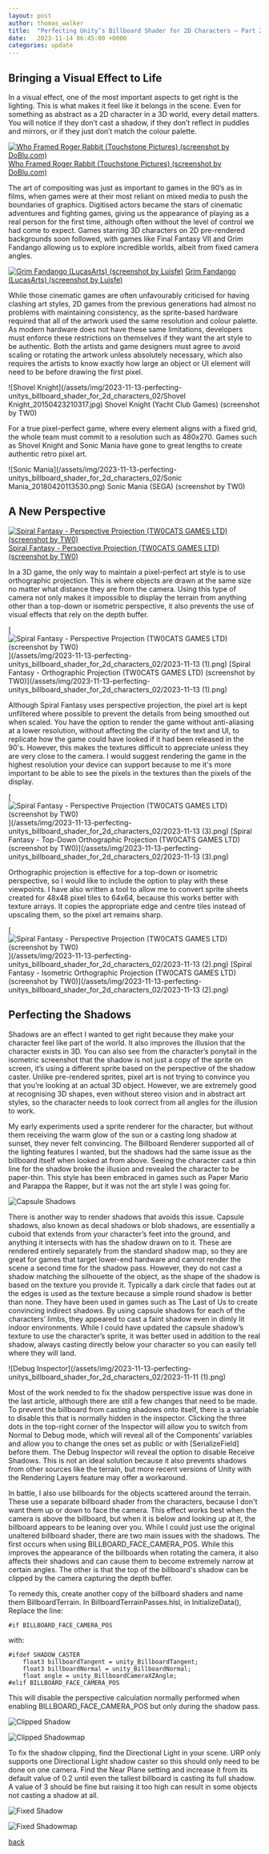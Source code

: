 ```yaml
---
layout: post
author: thomas_walker
title:  "Perfecting Unity’s Billboard Shader for 2D Characters – Part 2"
date:   2023-11-14 06:45:00 +0000
categories: update
---
```


## Bringing a Visual Effect to Life

In a visual effect, one of the most important aspects to get right is the lighting. This is what makes it feel like it belongs in the scene. Even for something as abstract as a 2D character in a 3D world, every detail matters. You will notice if they don’t cast a shadow, if they don’t reflect in puddles and mirrors, or if they just don’t match the colour palette.

[<img alt="Who Framed Roger Rabbit (Touchstone Pictures) (screenshot by DoBlu.com)" src="/assets/img/2023-11-13-perfecting-unitys_billboard_shader_for_2d_characters_02/Who-Framed-Roger-Rabbit.mkv_snapshot_01.00.31_2022.01.07_13.05.11-scaled.jpg"/>](https://www.doblu.com/2022/01/08/who-framed-roger-rabbit-4k-uhd-review/)
[Who Framed Roger Rabbit (Touchstone Pictures) (screenshot by DoBlu.com)](https://www.doblu.com/2022/01/08/who-framed-roger-rabbit-4k-uhd-review/)

The art of compositing was just as important to games in the 90’s as in films, when games were at their most reliant on mixed media to push the boundaries of graphics. Digitised actors became the stars of cinematic adventures and fighting games, giving us the appearance of playing as a real person for the first time, although often without the level of control we had come to expect. Games starring 3D characters on 2D pre-rendered backgrounds soon followed, with games like Final Fantasy VII and Grim Fandango allowing us to explore incredible worlds, albeit from fixed camera angles.

[<img alt="Grim Fandango (LucasArts) (screenshot by Luisfe)" src="/assets/img/2023-11-13-perfecting-unitys_billboard_shader_for_2d_characters_02/GRIMFANDANGO_2006_11_24_18_01_47_091bc.png"/>](https://lparchive.org/Grim-Fandango-(Screenshot)/)
[Grim Fandango (LucasArts) (screenshot by Luisfe)](https://lparchive.org/Grim-Fandango-(Screenshot)/)

While those cinematic games are often unfavourably criticised for having clashing art styles, 2D games from the previous generations had almost no problems with maintaining consistency, as the sprite-based hardware required that all of the artwork used the same resolution and colour palette. As modern hardware does not have these same limitations, developers must enforce these restrictions on themselves if they want the art style to be authentic. Both the artists and game designers must agree to avoid scaling or rotating the artwork unless absolutely necessary, which also requires the artists to know exactly how large an object or UI element will need to be before drawing the first pixel.

![Shovel Knight](/assets/img/2023-11-13-perfecting-unitys_billboard_shader_for_2d_characters_02/Shovel Knight_20150423210317.jpg)
Shovel Knight (Yacht Club Games) (screenshot by TW0)

For a true pixel-perfect game, where every element aligns with a fixed grid, the whole team must commit to a resolution such as 480x270. Games such as Shovel Knight and Sonic Mania have gone to great lengths to create authentic retro pixel art.

![Sonic Mania](/assets/img/2023-11-13-perfecting-unitys_billboard_shader_for_2d_characters_02/Sonic Mania_20180420113530.png)
Sonic Mania (SEGA) (screenshot by TW0)

## A New Perspective

[<img alt="Spiral Fantasy - Perspective Projection (TW0CATS GAMES LTD) (screenshot by TW0)" src="/assets/img/2023-11-13-perfecting-unitys_billboard_shader_for_2d_characters_02/2023-11-13.jpg"/>](/assets/img/2023-11-13-perfecting-unitys_billboard_shader_for_2d_characters_02/2023-11-13.png)
[Spiral Fantasy - Perspective Projection (TW0CATS GAMES LTD) (screenshot by TW0)](/assets/img/2023-11-13-perfecting-unitys_billboard_shader_for_2d_characters_02/2023-11-13.png)

In a 3D game, the only way to maintain a pixel-perfect art style is to use orthographic projection. This is where objects are drawn at the same size no matter what distance they are from the camera. Using this type of camera not only makes it impossible to display the terrain from anything other than a top-down or isometric perspective, it also prevents the use of visual effects that rely on the depth buffer.

[<img alt="Spiral Fantasy - Perspective Projection (TW0CATS GAMES LTD) (screenshot by TW0)" src="/assets/img/2023-11-13-perfecting-unitys_billboard_shader_for_2d_characters_02/2023-11-13 (1).jpg"/>](/assets/img/2023-11-13-perfecting-unitys_billboard_shader_for_2d_characters_02/2023-11-13 (1).png)
[Spiral Fantasy - Orthographic Projection (TW0CATS GAMES LTD) (screenshot by TW0)](/assets/img/2023-11-13-perfecting-unitys_billboard_shader_for_2d_characters_02/2023-11-13 (1).png)

Although Spiral Fantasy uses perspective projection, the pixel art is kept unfiltered where possible to prevent the details from being smoothed out when scaled. You have the option to render the game without anti-aliasing at a lower resolution, without affecting the clarity of the text and UI, to replicate how the game could have looked if it had been released in the 90's. However, this makes the textures difficult to appreciate unless they are very close to the camera. I would suggest rendering the game in the highest resolution your device can support because to me it's more important to be able to see the pixels in the textures than the pixels of the display.

[<img alt="Spiral Fantasy - Perspective Projection (TW0CATS GAMES LTD) (screenshot by TW0)" src="/assets/img/2023-11-13-perfecting-unitys_billboard_shader_for_2d_characters_02/2023-11-13 (3).jpg"/>](/assets/img/2023-11-13-perfecting-unitys_billboard_shader_for_2d_characters_02/2023-11-13 (3).png)
[Spiral Fantasy - Top-Down Orthographic Projection (TW0CATS GAMES LTD) (screenshot by TW0)](/assets/img/2023-11-13-perfecting-unitys_billboard_shader_for_2d_characters_02/2023-11-13 (3).png)

Orthographic projection is effective for a top-down or isometric perspective, so I would like to include the option to play with these viewpoints. I have also written a tool to allow me to convert sprite sheets created for 48x48 pixel tiles to 64x64, because this works better with texture arrays. It copies the appropriate edge and centre tiles instead of upscaling them, so the pixel art remains sharp.

[<img alt="Spiral Fantasy - Perspective Projection (TW0CATS GAMES LTD) (screenshot by TW0)" src="/assets/img/2023-11-13-perfecting-unitys_billboard_shader_for_2d_characters_02/2023-11-13 (2).jpg"/>](/assets/img/2023-11-13-perfecting-unitys_billboard_shader_for_2d_characters_02/2023-11-13 (2).png)
[Spiral Fantasy  - Isometric Orthographic Projection (TW0CATS GAMES LTD) (screenshot by TW0)](/assets/img/2023-11-13-perfecting-unitys_billboard_shader_for_2d_characters_02/2023-11-13 (2).png)

## Perfecting the Shadows

Shadows are an effect I wanted to get right because they make your character feel like part of the world. It also improves the illusion that the character exists in 3D. You can also see from the character’s ponytail in the isometric screenshot that the shadow is not just a copy of the sprite on screen, it’s using a different sprite based on the perspective of the shadow caster. Unlike pre-rendered sprites, pixel art is not trying to convince you that you’re looking at an actual 3D object. However, we are extremely good at recognising 3D shapes, even without stereo vision and in abstract art styles, so the character needs to look correct from all angles for the illusion to work.

My early experiments used a sprite renderer for the character, but without them receiving the warm glow of the sun or a casting long shadow at sunset, they never felt convincing. The Billboard Renderer supported all of the lighting features I wanted, but the shadows had the same issue as the billboard itself when looked at from above. Seeing the character cast a thin line for the shadow broke the illusion and revealed the character to be paper-thin. This style has been embraced in games such as Paper Mario and Parappa the Rapper, but it was not the art style I was going for.

![Capsule Shadows](/assets/img/2023-11-13-perfecting-unitys_billboard_shader_for_2d_characters_02/CapsuleShadows.png)

There is another way to render shadows that avoids this issue. Capsule shadows, also known as decal shadows or blob shadows, are essentially a cuboid that extends from your character’s feet into the ground, and anything it intersects with has the shadow drawn on to it. These are rendered entirely separately from the standard shadow map, so they are great for games that target lower-end hardware and cannot render the scene a second time for the shadow pass. However, they do not cast a shadow matching the silhouette of the object, as the shape of the shadow is based on the texture you provide it. Typically a dark circle that fades out at the edges is used as the texture because a simple round shadow is better than none. They have been used in games such as The Last of Us to create convincing indirect shadows. By using capsule shadows for each of the characters’ limbs, they appeared to cast a faint shadow even in dimly lit indoor environments. While I could have updated the capsule shadow’s texture to use the character’s sprite, it was better used in addition to the real shadow, always casting directly below your character so you can easily tell where they will land.

![Debug Inspector](/assets/img/2023-11-13-perfecting-unitys_billboard_shader_for_2d_characters_02/2023-11-11 (1).png)

Most of the work needed to fix the shadow perspective issue was done in the last article, although there are still a few changes that need to be made. To prevent the billboard from casting shadows onto itself, there is a variable to disable this that is normally hidden in the inspector. Clicking the three dots in the top-right corner of the Inspector will allow you to switch from Normal to Debug mode, which will reveal all of the Components’ variables and allow you to change the ones set as public or with [SerializeField] before them. The Debug Inspector will reveal the option to disable Receive Shadows. This is not an ideal solution because it also prevents shadows from other sources like the terrain, but more recent versions of Unity with the Rendering Layers feature may offer a workaround.

In battle, I also use billboards for the objects scattered around the terrain. These use a separate billboard shader from the characters, because I don't want them up or down to face the camera. This effect works best when the camera is above the billboard, but when it is below and looking up at it, the billboard appears to be leaning over you. While I could just use the original unaltered billboard shader, there are two main issues with the shadows. The first occurs when using BILLBOARD_FACE_CAMERA_POS. While this improves the appearance of the billboards when rotating the camera, it also affects their shadows and can cause them to become extremely narrow at certain angles. The other is that the top of the billboard's shadow can be clipped by the camera capturing the depth buffer.

To remedy this, create another copy of the billboard shaders and name them BillboardTerrain.
In BillboardTerrainPasses.hlsl, in InitializeData(),
Replace the line:
```hlsl
#if BILLBOARD_FACE_CAMERA_POS
```
with:
```hlsl
#ifdef SHADOW_CASTER
    float3 billboardTangent = unity_BillboardTangent;
    float3 billboardNormal = unity_BillboardNormal;
    float angle = unity_BillboardCameraXZAngle;
#elif BILLBOARD_FACE_CAMERA_POS
```

This will disable the perspective calculation normally performed when enabling BILLBOARD_FACE_CAMERA_POS but only during the shadow pass.

![Clipped Shadow](/assets/img/2023-11-13-perfecting-unitys_billboard_shader_for_2d_characters_02/Shadow0.png)

![Clipped Shadowmap](/assets/img/2023-11-13-perfecting-unitys_billboard_shader_for_2d_characters_02/Shadow1.png)

To fix the shadow clipping, find the Directional Light in your scene. URP only supports one Directional Light shadow caster so this should only need to be done on one camera.
Find the Near Plane setting and increase it from its default value of 0.2 until even the tallest billboard is casting its full shadow. A value of 3 should be fine but raising it too high can result in some objects not casting a shadow at all.

![Fixed Shadow](/assets/img/2023-11-13-perfecting-unitys_billboard_shader_for_2d_characters_02/Shadow2.png)

![Fixed Shadowmap](/assets/img/2023-11-13-perfecting-unitys_billboard_shader_for_2d_characters_02/Shadow3.png)

[back](/)
